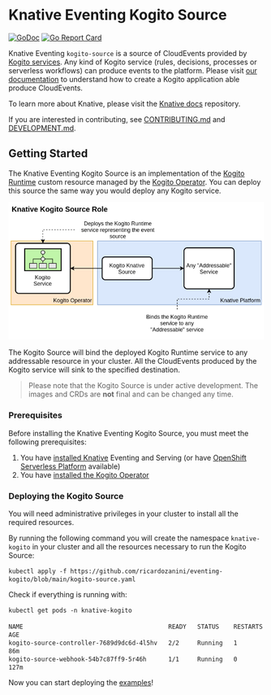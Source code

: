 # Knative Eventing Kogito Source

[![GoDoc](https://godoc.org/ricardozanini/eventing-kogito?status.svg)](https://godoc.org/ricardozanini/eventing-kogito)
[![Go Report Card](https://goreportcard.com/badge/ricardozanini/eventing-kogito)](https://goreportcard.com/report/ricardozanini/eventing-kogito)

Knative Eventing `kogito-source` is a source of CloudEvents provided
by [Kogito services](https://docs.jboss.org/kogito/release/latest/html_single/#con-kogito-automation_kogito-docs). Any
kind of Kogito service (rules, decisions, processes or serverless workflows) can produce events to the platform. Please
visit [our documentation](https://docs.jboss.org/kogito/release/latest/html_single/#proc-knative-eventing-process-services_kogito-developing-process-services)
to understand how to create a Kogito application able produce CloudEvents.

To learn more about Knative, please visit the
[Knative docs](https://github.com/knative/docs) repository.

If you are interested in contributing, see [CONTRIBUTING.md](./CONTRIBUTING.md)
and [DEVELOPMENT.md](./DEVELOPMENT.md).

## Getting Started

The Knative Eventing Kogito Source is an implementation of
the [Kogito Runtime](https://docs.jboss.org/kogito/release/latest/html_single/#proc-kogito-deploying-on-kubernetes_kogito-deploying-on-openshift)
custom resource managed by the [Kogito Operator](https://github.com/kiegroup/kogito-operator). You can deploy this
source the same way you would deploy any Kogito service.

![Knative Kogito Source Role](./docs/knative-kogito-source-role.png)

The Kogito Source will bind the deployed Kogito Runtime service to any addressable resource in your cluster. All the
CloudEvents produced by the Kogito service will sink to the specified destination.

> Please note that the Kogito Source is under active development. The images and CRDs are **not** final and can be changed any time.

### Prerequisites

Before installing the Knative Eventing Kogito Source, you must meet the following prerequisites:

1. You have [installed Knative](https://knative.dev/docs/install/) Eventing and Serving (or
   have [OpenShift Serverless Platform](https://www.openshift.com/learn/topics/serverless) available)
2. You have [installed the Kogito Operator](https://github.com/kiegroup/kogito-operator)

### Deploying the Kogito Source

You will need administrative privileges in your cluster to install all the required resources.

By running the following command you will create the namespace `knative-kogito` in your cluster and all the resources
necessary to run the Kogito Source:

```shell
kubectl apply -f https://github.com/ricardozanini/eventing-kogito/blob/main/kogito-source.yaml
```

Check if everything is running with:

```shell
kubectl get pods -n knative-kogito

NAME                                        READY   STATUS    RESTARTS   AGE
kogito-source-controller-7689d9dc6d-4l5hv   2/2     Running   1          86m
kogito-source-webhook-54b7c87ff9-5r46h      1/1     Running   0          127m
```

Now you can start deploying the [examples](./examples)!
